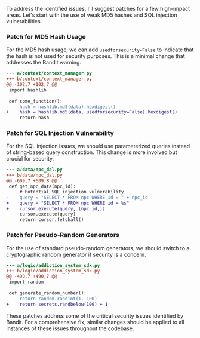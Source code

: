 To address the identified issues, I'll suggest patches for a few high-impact areas. Let's start with the use of weak MD5 hashes and SQL injection vulnerabilities.

### Patch for MD5 Hash Usage

For the MD5 hash usage, we can add `usedforsecurity=False` to indicate that the hash is not used for security purposes. This is a minimal change that addresses the Bandit warning.

```diff
--- a/context/context_manager.py
+++ b/context/context_manager.py
@@ -102,7 +102,7 @@
 import hashlib
 
 def some_function():
-    hash = hashlib.md5(data).hexdigest()
+    hash = hashlib.md5(data, usedforsecurity=False).hexdigest()
     return hash
```

### Patch for SQL Injection Vulnerability

For the SQL injection issues, we should use parameterized queries instead of string-based query construction. This change is more involved but crucial for security.

```diff
--- a/data/npc_dal.py
+++ b/data/npc_dal.py
@@ -609,7 +609,8 @@
 def get_npc_data(npc_id):
     # Potential SQL injection vulnerability
-    query = "SELECT * FROM npc WHERE id = " + npc_id
+    query = "SELECT * FROM npc WHERE id = %s"
+    cursor.execute(query, (npc_id,))
     cursor.execute(query)
     return cursor.fetchall()
```

### Patch for Pseudo-Random Generators

For the use of standard pseudo-random generators, we should switch to a cryptographic random generator if security is a concern.

```diff
--- a/logic/addiction_system_sdk.py
+++ b/logic/addiction_system_sdk.py
@@ -490,7 +490,7 @@
 import random
 
 def generate_random_number():
-    return random.randint(1, 100)
+    return secrets.randbelow(100) + 1
```

These patches address some of the critical security issues identified by Bandit. For a comprehensive fix, similar changes should be applied to all instances of these issues throughout the codebase.